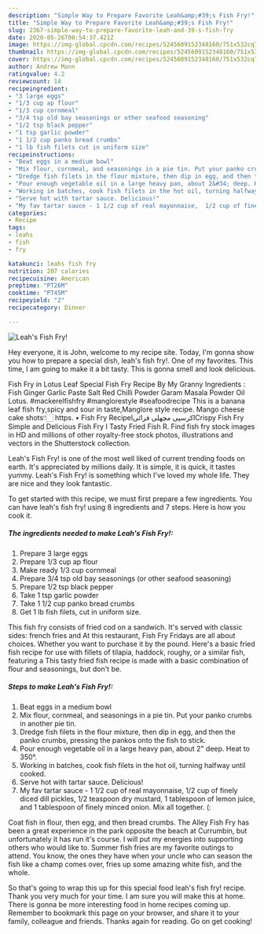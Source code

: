 ```yaml
---
description: "Simple Way to Prepare Favorite Leah&amp;#39;s Fish Fry!"
title: "Simple Way to Prepare Favorite Leah&amp;#39;s Fish Fry!"
slug: 2367-simple-way-to-prepare-favorite-leah-and-39-s-fish-fry
date: 2020-05-26T00:54:37.421Z
image: https://img-global.cpcdn.com/recipes/5245609152348160/751x532cq70/leahs-fish-fry-recipe-main-photo.jpg
thumbnail: https://img-global.cpcdn.com/recipes/5245609152348160/751x532cq70/leahs-fish-fry-recipe-main-photo.jpg
cover: https://img-global.cpcdn.com/recipes/5245609152348160/751x532cq70/leahs-fish-fry-recipe-main-photo.jpg
author: Andrew Mann
ratingvalue: 4.2
reviewcount: 14
recipeingredient:
- "3 large eggs"
- "1/3 cup ap flour"
- "1/3 cup cornmeal"
- "3/4 tsp old bay seasonings or other seafood seasoning"
- "1/2 tsp black pepper"
- "1 tsp garlic powder"
- "1 1/2 cup panko bread crumbs"
- "1 lb fish filets cut in uniform size"
recipeinstructions:
- "Beat eggs in a medium bowl"
- "Mix flour, cornmeal, and seasonings in a pie tin. Put your panko crumbs in another pie tin."
- "Dredge fish filets in the flour mixture, then dip in egg, and then the panko crumbs, pressing the pankos onto the fish to stick."
- "Pour enough vegetable oil in a large heavy pan, about 2&#34; deep. Heat to 350°."
- "Working in batches, cook fish filets in the hot oil, turning halfway until cooked."
- "Serve hot with tartar sauce. Delicious!"
- "My fav tartar sauce - 1 1/2 cup of real mayonnaise,  1/2 cup of finely diced dill pickles, 1/2 teaspoon dry mustard, 1 tablespoon of lemon juice, and 1 tablespoon of finely minced onion. Mix all together. (:"
categories:
- Recipe
tags:
- leahs
- fish
- fry

katakunci: leahs fish fry 
nutrition: 207 calories
recipecuisine: American
preptime: "PT26M"
cooktime: "PT45M"
recipeyield: "2"
recipecategory: Dinner

---
```



![Leah&#39;s Fish Fry!](https://img-global.cpcdn.com/recipes/5245609152348160/751x532cq70/leahs-fish-fry-recipe-main-photo.jpg)

Hey everyone, it is John, welcome to my recipe site. Today, I'm gonna show you how to prepare a special dish, leah&#39;s fish fry!. One of my favorites. This time, I am going to make it a bit tasty. This is gonna smell and look delicious.

Fish Fry in Lotus Leaf Special Fish Fry Recipe By My Granny Ingredients : Fish Ginger Garlic Paste Salt Red Chilli Powder Garam Masala Powder Oil Lotus. #mackerelfishfry #manglorestyle #seafoodrecipe This is a banana leaf fish fry,spicy and sour in taste,Manglore style recipe. Mango cheese cake shots👇🏻 https. • Fish Fry RecipeIکرسپی مچھلی فرائیICrispy Fish Fry Simple and Delicious Fish Fry I Tasty Fried Fish R. Find fish fry stock images in HD and millions of other royalty-free stock photos, illustrations and vectors in the Shutterstock collection.

Leah&#39;s Fish Fry! is one of the most well liked of current trending foods on earth. It's appreciated by millions daily. It is simple, it is quick, it tastes yummy. Leah&#39;s Fish Fry! is something which I've loved my whole life. They are nice and they look fantastic.


To get started with this recipe, we must first prepare a few ingredients. You can have leah&#39;s fish fry! using 8 ingredients and 7 steps. Here is how you cook it.

<!--inarticleads1-->

##### The ingredients needed to make Leah&#39;s Fish Fry!:

1. Prepare 3 large eggs
1. Prepare 1/3 cup ap flour
1. Make ready 1/3 cup cornmeal
1. Prepare 3/4 tsp old bay seasonings (or other seafood seasoning)
1. Prepare 1/2 tsp black pepper
1. Take 1 tsp garlic powder
1. Take 1 1/2 cup panko bread crumbs
1. Get 1 lb fish filets, cut in uniform size.


This fish fry consists of fried cod on a sandwich. It&#39;s served with classic sides: french fries and At this restaurant, Fish Fry Fridays are all about choices. Whether you want to purchase it by the pound. Here&#39;s a basic fried fish recipe for use with fillets of tilapia, haddock, roughy, or a similar fish, featuring a This tasty fried fish recipe is made with a basic combination of flour and seasonings, but don&#39;t be. 

<!--inarticleads2-->

##### Steps to make Leah&#39;s Fish Fry!:

1. Beat eggs in a medium bowl
1. Mix flour, cornmeal, and seasonings in a pie tin. Put your panko crumbs in another pie tin.
1. Dredge fish filets in the flour mixture, then dip in egg, and then the panko crumbs, pressing the pankos onto the fish to stick.
1. Pour enough vegetable oil in a large heavy pan, about 2&#34; deep. Heat to 350°.
1. Working in batches, cook fish filets in the hot oil, turning halfway until cooked.
1. Serve hot with tartar sauce. Delicious!
1. My fav tartar sauce - 1 1/2 cup of real mayonnaise,  1/2 cup of finely diced dill pickles, 1/2 teaspoon dry mustard, 1 tablespoon of lemon juice, and 1 tablespoon of finely minced onion. Mix all together. (:


Coat fish in flour, then egg, and then bread crumbs. The Alley Fish Fry has been a great experience in the park opposite the beach at Currumbin, but unfortunately it has run it&#39;s course. I will put my energies into supporting others who would like to. Summer fish fries are my favorite outings to attend. You know, the ones they have when your uncle who can season the fish like a champ comes over, fries up some amazing white fish, and the whole. 

So that's going to wrap this up for this special food leah&#39;s fish fry! recipe. Thank you very much for your time. I am sure you will make this at home. There is gonna be more interesting food in home recipes coming up. Remember to bookmark this page on your browser, and share it to your family, colleague and friends. Thanks again for reading. Go on get cooking!
